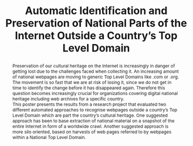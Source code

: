 ---
abstract: 'Preservation of our cultural heritage on the Internet is increasingly in
  danger of getting lost due to the challenges faced when collecting it. An increasing
  amount of national webpages are moving to generic Top Level Domains like .com or
  .org. The movement is so fast that we are at risk of losing it, since we do not
  get in time to identify the change before it has disappeared again. Therefore this
  question becomes increasingly crucial for organizations covering digital national
  heritage including web archives for a specific country.


  This poster presents the results from a research project that evaluated two different
  automated approaches to recognise webpages outside a country’s Top Level Domain
  which are part the country’s cultural heritage. One suggested approach has been
  to base extraction of national material on a snapshot of the entire Internet in
  form of a worldwide crawl. Another suggested approach is more silo oriented, based
  on harvests of web pages referred to by webpages within a National Top Level Domain.'
creators:
- Zierau, Eld
date: null
document_url: https://services.phaidra.univie.ac.at/api/object/o:429612/download
grand_parent: iPRES
institutions: []
keywords:
- digital preservation
- digital curation
- chapel hill
landing_page_url: https://phaidra.univie.ac.at/o:429612
language: eng
layout: publication
license: CC BY 4.0 International
notes_url: null
parent: iPRES 2015
publication_type: poster
size: 355512
slides_url: null
source_name: iPRES
title: Automatic Identification and Preservation of National Parts of the Internet
  Outside a Country’s Top Level Domain
year: 2015
---